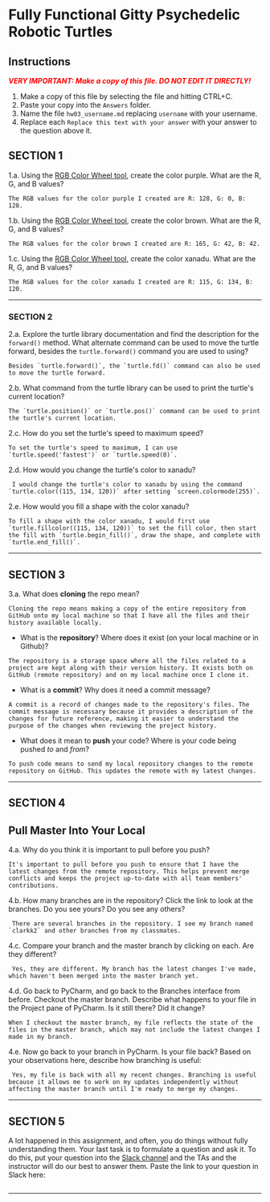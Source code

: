 # Fully Functional Gitty Psychedelic Robotic Turtles

## Instructions

**_<span style="color:red">
    VERY IMPORTANT: Make a copy of this file. DO NOT EDIT IT DIRECTLY!
</span>_**

1. Make a copy of this file by selecting the file and hitting CTRL+C. 
2. Paste your copy into the `Answers` folder.
3. Name the file `hw03_username.md` replacing `username` with your username.
4. Replace each `Replace this text with your answer` with your answer to the question above it.

## SECTION 1

1.a. Using the [RGB Color Wheel tool](https://colorspire.com/rgb-color-wheel/), create the color purple. 
     What are the R, G, and B values?

```
The RGB values for the color purple I created are R: 128, G: 0, B: 128.
```

1.b. Using the [RGB Color Wheel tool](https://colorspire.com/rgb-color-wheel/), create the color brown. 
     What are the R, G, and B values? 

```
The RGB values for the color brown I created are R: 165, G: 42, B: 42.
```

1.c. Using the [RGB Color Wheel tool](https://colorspire.com/rgb-color-wheel/), create the color xanadu. 
     What are the R, G, and B values?

```
The RGB values for the color xanadu I created are R: 115, G: 134, B: 120.
```

---

### SECTION 2

2.a. Explore the turtle library documentation and find the description for the 
     `forward()` method. What alternate command can be used to move the turtle forward, 
     besides the `turtle.forward()` command you are used to using?

```
Besides `turtle.forward()`, the `turtle.fd()` command can also be used to move the turtle forward.
```

2.b. What command from the turtle library can be used to print the turtle's current 
   location?
   
```
The `turtle.position()` or `turtle.pos()` command can be used to print the turtle's current location.
```

2.c. How do you set the turtle's speed to maximum speed?
   
```
To set the turtle's speed to maximum, I can use `turtle.speed('fastest')` or `turtle.speed(0)`.
```

2.d. How would you change the turtle's color to xanadu? 

```
 I would change the turtle's color to xanadu by using the command `turtle.color((115, 134, 120))` after setting `screen.colormode(255)`.
```

2.e. How would you fill a shape with the color xanadu?

```
To fill a shape with the color xanadu, I would first use `turtle.fillcolor((115, 134, 120))` to set the fill color, then start the fill with `turtle.begin_fill()`, draw the shape, and complete with `turtle.end_fill()`.
```

---

## SECTION 3

3.a. What does **cloning** the repo mean?

```
Cloning the repo means making a copy of the entire repository from GitHub onto my local machine so that I have all the files and their history available locally.

```


- What is the **repository**? Where does it exist (on your local machine or in Github)?

```
The repository is a storage space where all the files related to a project are kept along with their version history. It exists both on GitHub (remote repository) and on my local machine once I clone it.
```


- What is a **commit**? Why does it need a commit message?

```
A commit is a record of changes made to the repository's files. The commit message is necessary because it provides a description of the changes for future reference, making it easier to understand the purpose of the changes when reviewing the project history.
```


- What does it mean to **push** your code? Where is your code being pushed _to_ and _from_?

```
To push code means to send my local repository changes to the remote repository on GitHub. This updates the remote with my latest changes.
```

---

## SECTION 4

## Pull Master Into Your Local

4.a. Why do you think it is important to pull before you push?

```
It's important to pull before you push to ensure that I have the latest changes from the remote repository. This helps prevent merge conflicts and keeps the project up-to-date with all team members' contributions.
```

4.b. How many branches are in the repository?
     Click the link to look at the branches. Do you see yours? Do you see any others? 

```
 There are several branches in the repository. I see my branch named `clarkk2` and other branches from my classmates.
```


4.c. Compare your branch and the master branch by clicking on each. Are they different?

```
 Yes, they are different. My branch has the latest changes I've made, which haven't been merged into the master branch yet.
```


4.d. Go back to PyCharm, and go back to the Branches interface from before. Checkout the 
     master branch.
     Describe what happens to your file in the Project pane of PyCharm. Is it still 
     there? Did it change?

```
When I checkout the master branch, my file reflects the state of the files in the master branch, which may not include the latest changes I made in my branch.
```


4.e. Now go back to your branch in PyCharm. Is your file back? Based on your observations
     here, describe how branching is useful:

```
 Yes, my file is back with all my recent changes. Branching is useful because it allows me to work on my updates independently without affecting the master branch until I'm ready to merge my changes.
```

---

## SECTION 5

A lot happened in this assignment, and often, you do things without fully understanding them. Your last task is to 
formulate a question and ask it. To do this, put your question into the [Slack channel](https://bereacs.slack.com/archives/C3QACGH8R) and the TAs and the 
instructor will do our best to answer them. Paste the link to your question in Slack here:

```

```

---
